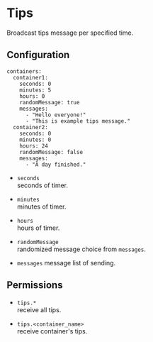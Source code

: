 # Tips
Broadcast tips message per specified time.

## Configuration
```
containers:
  container1:
    seconds: 0
    minutes: 5
    hours: 0
    randomMessage: true
    messages:
      - "Hello everyone!"
      - "This is example tips message."
  container2:
    seconds: 0
    minutes: 0
    hours: 24
    randomMessage: false
    messages:
      - "A day finished."
```

* `seconds`  
seconds of timer.

* `minutes`  
minutes of timer.

* `hours`  
hours of timer.

* `randomMessage`  
randomized message choice from `messages`.

* `messages`
message list of sending.

## Permissions

* `tips.*`  
receive all tips.

* `tips.<container_name>`  
receive container's tips.